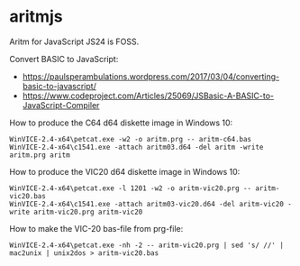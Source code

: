 # aritmjs
Aritm for JavaScript JS24 is FOSS.

Convert BASIC to JavaScript:
* https://paulsperambulations.wordpress.com/2017/03/04/converting-basic-to-javascript/
* https://www.codeproject.com/Articles/25069/JSBasic-A-BASIC-to-JavaScript-Compiler

How to produce the C64 d64 diskette image in Windows 10:

    WinVICE-2.4-x64\petcat.exe -w2 -o aritm.prg -- aritm-c64.bas
    WinVICE-2.4-x64\c1541.exe -attach aritm03.d64 -del aritm -write aritm.prg aritm

How to produce the VIC20 d64 diskette image in Windows 10:

    WinVICE-2.4-x64\petcat.exe -l 1201 -w2 -o aritm-vic20.prg -- aritm-vic20.bas
    WinVICE-2.4-x64\c1541.exe -attach aritm03-vic20.d64 -del aritm-vic20 -write aritm-vic20.prg aritm-vic20
    
How to make the VIC-20 bas-file from prg-file:

    WinVICE-2.4-x64\petcat.exe -nh -2 -- aritm-vic20.prg | sed 's/ //' | mac2unix | unix2dos > aritm-vic20.bas
